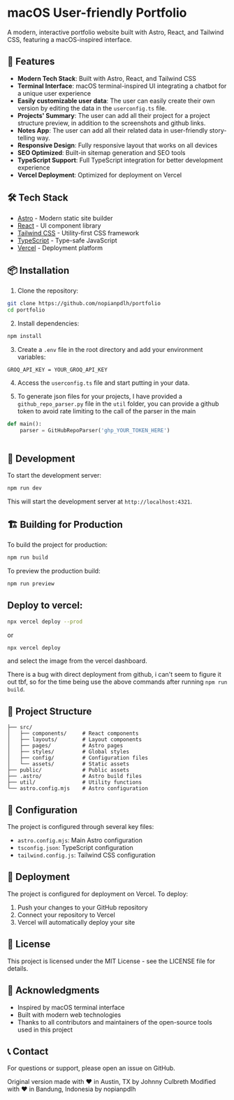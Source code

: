 # macOS User-friendly Portfolio

A modern, interactive portfolio website built with Astro, React, and Tailwind CSS, featuring a macOS-inspired interface.

## 🚀 Features

- **Modern Tech Stack**: Built with Astro, React, and Tailwind CSS
- **Terminal Interface**: macOS terminal-inspired UI integrating a chatbot for a unique user experience
- **Easily customizable user data**: The user can easily create their own version by editing the data in the `userconfig.ts` file.
- **Projects' Summary**: The user can add all their project for a project structure preview, in addition to the screenshots and github links.
- **Notes App**: The user can add all their related data in user-friendly story-telling way.
- **Responsive Design**: Fully responsive layout that works on all devices
- **SEO Optimized**: Built-in sitemap generation and SEO tools
- **TypeScript Support**: Full TypeScript integration for better development experience
- **Vercel Deployment**: Optimized for deployment on Vercel

## 🛠️ Tech Stack

- [Astro](https://astro.build/) - Modern static site builder
- [React](https://reactjs.org/) - UI component library
- [Tailwind CSS](https://tailwindcss.com/) - Utility-first CSS framework
- [TypeScript](https://www.typescriptlang.org/) - Type-safe JavaScript
- [Vercel](https://vercel.com/) - Deployment platform

## 📦 Installation

1. Clone the repository:
```bash
git clone https://github.com/nopianpdlh/portfolio
cd portfolio
```

2. Install dependencies:
```bash
npm install
```

3. Create a `.env` file in the root directory and add your environment variables:
```env
GROQ_API_KEY = YOUR_GROQ_API_KEY
```
4. Access the `userconfig.ts` file and start putting in your data.

5. To generate json files for your projects, I have provided a `github_repo_parser.py` file in the `util` folder, you can provide a github token to avoid rate limiting to the call of the parser in the main
```python
def main():
    parser = GitHubRepoParser('ghp_YOUR_TOKEN_HERE')
    
```

## 🚀 Development

To start the development server:

```bash
npm run dev
```

This will start the development server at `http://localhost:4321`.

## 🏗️ Building for Production

To build the project for production:

```bash
npm run build
```

To preview the production build:

```bash
npm run preview
```

## Deploy to vercel:
```bash
npx vercel deploy --prod
```
or 
```bash
npx vercel deploy
```
and select the image from the vercel dashboard.

There is a bug with direct deployment from github, i can't seem to figure it out tbf, so for the time being use the above commands after running ```npm run build```.

## 📁 Project Structure

```
├── src/
│   ├── components/     # React components
│   ├── layouts/        # Layout components
│   ├── pages/          # Astro pages
│   ├── styles/         # Global styles
│   ├── config/         # Configuration files
│   └── assets/         # Static assets
├── public/             # Public assets
├── .astro/             # Astro build files
├── util/               # Utility functions
└── astro.config.mjs    # Astro configuration
```

## 🔧 Configuration

The project is configured through several key files:

- `astro.config.mjs`: Main Astro configuration
- `tsconfig.json`: TypeScript configuration
- `tailwind.config.js`: Tailwind CSS configuration

## 🚀 Deployment

The project is configured for deployment on Vercel. To deploy:

1. Push your changes to your GitHub repository
2. Connect your repository to Vercel
3. Vercel will automatically deploy your site

## 📝 License

This project is licensed under the MIT License - see the LICENSE file for details.

## 🙏 Acknowledgments

- Inspired by macOS terminal interface
- Built with modern web technologies
- Thanks to all contributors and maintainers of the open-source tools used in this project

## 📞 Contact

For questions or support, please open an issue on GitHub.

Original version made with ❤️ in Austin, TX by Johnny Culbreth
Modified with ❤️ in Bandung, Indonesia by nopianpdlh
